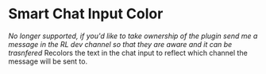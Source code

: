 # Smart Chat Input Color
*No longer supported, if you'd like to take ownership of the plugin send me a message in the RL dev channel so that they are aware and it can be trasnfered*
Recolors the text in the chat input to reflect which channel the message will be sent to.
